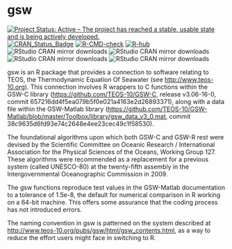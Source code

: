 # gsw

[![Project Status: Active – The project has reached a stable, usable
state and is being actively
developed.](http://www.repostatus.org/badges/latest/active.svg)](https://www.repostatus.org/)
[![CRAN\_Status\_Badge](https://www.r-pkg.org/badges/version/gsw)](https://cran.r-project.org/package=gsw)
[![R-CMD-check](https://github.com/TEOS-10/GSW-R/actions/workflows/R-CMD-check.yaml/badge.svg)](https://github.com/TEOS-10/GSW-R/actions/workflows/R-CMD-check.yaml)
[![R-hub](https://github.com/TEOS-10/GSW-R/actions/workflows/rhub.yaml/badge.svg)](https://github.com/TEOS-10/GSW-R/actions/workflows/rhub.yaml)
![RStudio CRAN mirror downloads](https://cranlogs.r-pkg.org/badges/last-month/gsw)
![RStudio CRAN mirror downloads](https://cranlogs.r-pkg.org/badges/last-week/gsw)
![RStudio CRAN mirror downloads](https://cranlogs.r-pkg.org/badges/last-day/gsw)
![RStudio CRAN mirror downloads](https://cranlogs.r-pkg.org/badges/grand-total/gsw)

gsw is an R package that provides a connection to software relating to TEOS,
the Thermodynamic Equation Of Seawater (see <http://www.teos-10.org>). This
connection involves R wrappers to C functions within the GSW-C library
(<https://github.com/TEOS-10/GSW-C>, release v3.06-16-0, commit
657216dd4f5ea079b5f0e021a4163e2d26893371), along with a data file within the
GSW-Matlab library
(<https://github.com/TEOS-10/GSW-Matlab/blob/master/Toolbox/library/gsw_data_v3_0.mat>,
commit 38c9635d6fd93e74c2648e4ee23cec49c1f58530).

The foundational algorithms upon which both GSW-C and GSW-R rest were devised
by the Scientific Committee on Oceanic Research / International Association for
the Physical Sciences of the Oceans, Working Group 127.  These algorithms were
recommended as a replacement for a previous system (called UNESCO-80) at the
twenty-fifth assembly in the Intergovernmental Oceanographic Commission in
2009.

The gsw functions reproduce test values in the GSW-Matlab documentation to a
tolerance of 1.5e-8, the default for numerical comparison in R working on a
64-bit machine.  This offers some assurance that the coding process has not
introduced errors.

The naming convention in gsw is patterned on the system described at
<http://www.teos-10.org/pubs/gsw/html/gsw_contents.html>, as a way to reduce
the effort users might face in switching to R.
